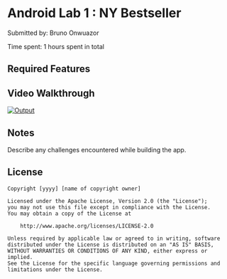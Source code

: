 # Android Lab 1 : NY Bestseller

Submitted by: Bruno Onwuazor

Time spent: 1 hours spent in total

## Required Features

## Video Walkthrough
[<img src='file:///private/var/folders/vd/3lqv2jyn5h99hqv4qqwmzlfh0000gq/T/a7120ed0c2ec1080ce6483ddea6b73ff/Kapture%202025-03-12%20at%2020.06.55.gif' title='Output' width=' ' alt='Output' />](https://imgur.com/a/bR7Oom5)
## Notes

Describe any challenges encountered while building the app.

## License

    Copyright [yyyy] [name of copyright owner]

    Licensed under the Apache License, Version 2.0 (the "License");
    you may not use this file except in compliance with the License.
    You may obtain a copy of the License at

        http://www.apache.org/licenses/LICENSE-2.0

    Unless required by applicable law or agreed to in writing, software
    distributed under the License is distributed on an "AS IS" BASIS,
    WITHOUT WARRANTIES OR CONDITIONS OF ANY KIND, either express or implied.
    See the License for the specific language governing permissions and
    limitations under the License.
